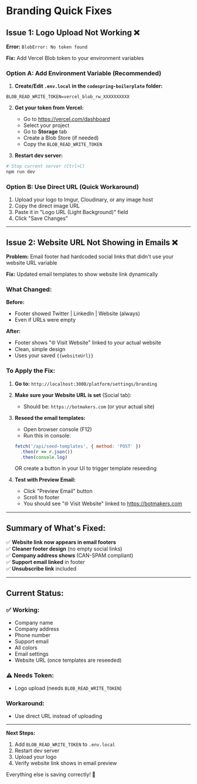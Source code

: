 # Branding Quick Fixes

## Issue 1: Logo Upload Not Working ❌

**Error:** `BlobError: No token found`

**Fix:** Add Vercel Blob token to your environment variables

### Option A: Add Environment Variable (Recommended)

1. **Create/Edit `.env.local` in the `codespring-boilerplate` folder:**

```env
BLOB_READ_WRITE_TOKEN=vercel_blob_rw_XXXXXXXXXX
```

2. **Get your token from Vercel:**
   - Go to https://vercel.com/dashboard
   - Select your project
   - Go to **Storage** tab
   - Create a Blob Store (if needed)
   - Copy the `BLOB_READ_WRITE_TOKEN`

3. **Restart dev server:**
```bash
# Stop current server (Ctrl+C)
npm run dev
```

### Option B: Use Direct URL (Quick Workaround)

1. Upload your logo to Imgur, Cloudinary, or any image host
2. Copy the direct image URL
3. Paste it in "Logo URL (Light Background)" field
4. Click "Save Changes"

---

## Issue 2: Website URL Not Showing in Emails ❌

**Problem:** Email footer had hardcoded social links that didn't use your website URL variable

**Fix:** Updated email templates to show website link dynamically

### What Changed:

**Before:**
- Footer showed Twitter | LinkedIn | Website (always)
- Even if URLs were empty

**After:**
- Footer shows "🌐 Visit Website" linked to your actual website
- Clean, simple design
- Uses your saved `{{websiteUrl}}`

### To Apply the Fix:

1. **Go to:** `http://localhost:3000/platform/settings/branding`

2. **Make sure your Website URL is set** (Social tab):
   - Should be: `https://botmakers.com` (or your actual site)

3. **Reseed the email templates:**
   - Open browser console (F12)
   - Run this in console:
   ```javascript
   fetch('/api/seed-templates', { method: 'POST' })
     .then(r => r.json())
     .then(console.log)
   ```
   
   OR create a button in your UI to trigger template reseeding

4. **Test with Preview Email:**
   - Click "Preview Email" button
   - Scroll to footer
   - You should see "🌐 Visit Website" linked to https://botmakers.com

---

## Summary of What's Fixed:

✅ **Website link now appears in email footers**  
✅ **Cleaner footer design** (no empty social links)  
✅ **Company address shows** (CAN-SPAM compliant)  
✅ **Support email linked** in footer  
✅ **Unsubscribe link** included  

---

## Current Status:

### ✅ Working:
- Company name
- Company address
- Phone number
- Support email
- All colors
- Email settings
- Website URL (once templates are reseeded)

### ⚠️ Needs Token:
- Logo upload (needs `BLOB_READ_WRITE_TOKEN`)

### Workaround:
- Use direct URL instead of uploading

---

**Next Steps:**

1. Add `BLOB_READ_WRITE_TOKEN` to `.env.local`
2. Restart dev server
3. Upload your logo
4. Verify website link shows in email preview

Everything else is saving correctly! 🎉
